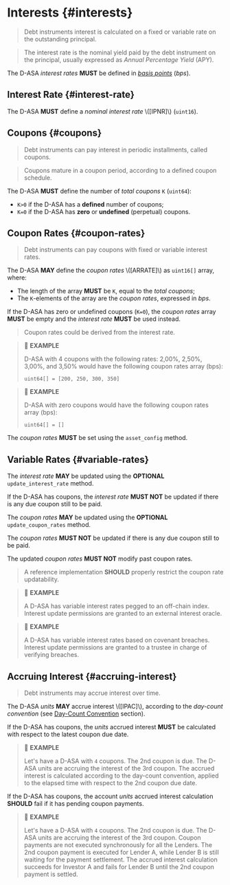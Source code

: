 # Interests {#interests}

> Debt instruments interest is calculated on a fixed or variable rate on the outstanding
> principal.

> The interest rate is the nominal yield paid by the debt instrument on the principal,
> usually expressed as *Annual Percentage Yield* (APY).

The D-ASA *interest rates* **MUST** be defined in *<a href="https://en.wikipedia.org/wiki/Basis_point">basis
points</a>* (*bps*).

## Interest Rate {#interest-rate}

The D-ASA **MUST** define a *nominal interest rate* \\([IPNR]\\) (`uint16`).

## Coupons {#coupons}

> Debt instruments can pay interest in periodic installments, called coupons.

> Coupons mature in a coupon period, according to a defined coupon schedule.

The D-ASA **MUST** define the number of *total coupons* `K` (`uint64`):

- `K>0` if the D-ASA has a **defined** number of coupons;
- `K=0` if the D-ASA has **zero** or **undefined** (perpetual) coupons.

## Coupon Rates {#coupon-rates}

> Debt instruments can pay coupons with fixed or variable interest rates.

The D-ASA **MAY** define the *coupon rates* \\([ARRATE]\\) as `uint16[]` array,
where:

- The length of the array **MUST** be `K`, equal to the *total coupons*;
- The `K`\-elements of the array are the *coupon rates*, expressed in *bps*.

If the D-ASA has zero or undefined coupons (`K=0`), the *coupon rates* array **MUST**
be empty and the *interest rate* **MUST** be used instead.

> Coupon rates could be derived from the interest rate.

> 📎 **EXAMPLE**
>
> D-ASA with 4 coupons with the following rates: 2,00%, 2,50%, 3,00%, and 3,50%
> would have the following coupon rates array (bps):
>
> ```text
> uint64[] = [200, 250, 300, 350]
> ```

> 📎 **EXAMPLE**
>
> D-ASA with zero coupons would have the following coupon rates array (bps):
>
> ```text
> uint64[] = []
> ```

The *coupon rates* **MUST** be set using the `asset_config` method.

## Variable Rates {#variable-rates}

The *interest rate* **MAY** be updated using the **OPTIONAL** `update_interest_rate`
method.

If the D-ASA has coupons, the *interest rate* **MUST NOT** be updated if there is
any due coupon still to be paid.

The *coupon rates* **MAY** be updated using the **OPTIONAL** `update_coupon_rates`
method.

The *coupon rates* **MUST NOT** be updated if there is any due coupon still to be
paid.

The updated *coupon rates* **MUST NOT** modify past coupon rates.

> A reference implementation **SHOULD** properly restrict the coupon rate updatability.

> 📎 **EXAMPLE**
>
> A D-ASA has variable interest rates pegged to an off-chain index. Interest update
> permissions are granted to an external interest oracle.

> 📎 **EXAMPLE**
>
> A D-ASA has variable interest rates based on covenant breaches. Interest update
> permissions are granted to a trustee in charge of verifying breaches.

## Accruing Interest {#accruing-interest}

> Debt instruments may accrue interest over time.

The D-ASA *units* **MAY** accrue interest \\([IPAC]\\), according to the *day-count
convention* (see [Day-Count Convention](./day-count-convention.md) section).

If the D-ASA has coupons, the *units* accrued interest **MUST** be calculated with
respect to the latest coupon due date.

> 📎 **EXAMPLE**
>
> Let's have a D-ASA with `4` coupons. The 2nd coupon is due. The D-ASA units are
> accruing the interest of the 3rd coupon. The accrued interest is calculated according
> to the day-count convention, applied to the elapsed time with respect to the 2nd
> coupon due date.

If the D-ASA has coupons, the account *units* accrued interest calculation **SHOULD**
fail if it has pending coupon payments.

> 📎 **EXAMPLE**
>
> Let's have a D-ASA with `4` coupons. The 2nd coupon is due. The D-ASA units are
> accruing the interest of the 3rd coupon. Coupon payments are not executed synchronously
> for all the Lenders. The 2nd coupon payment is executed for Lender A, while Lender
> B is still waiting for the payment settlement. The accrued interest calculation
> succeeds for Investor A and fails for Lender B until the 2nd coupon payment is
> settled.
